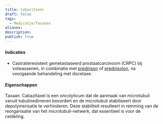 ```yaml
---
title: Cabazitexel
draft: false
tags:
  - Medicatie/Taxanen
aliases: 
description: 
publish: true
---
```


#### Indicaties

- Castratieresistent gemetastaseerd prostaatcarcinoom (CRPC) bij volwassenen, in combinatie met [prednison](https://www-farmacotherapeutischkompas-nl.ru.idm.oclc.org/bladeren/preparaatteksten/p/prednison) of [prednisolon](https://www-farmacotherapeutischkompas-nl.ru.idm.oclc.org/bladeren/preparaatteksten/p/prednisolon__systemisch_), na voorgaande behandeling met docetaxe.

#### Eigenschappen

Taxaan. Cabazitaxel is een oncolyticum dat de aanmaak van microtubuli vanuit tubulinedimeren bevordert en de microtubuli stabiliseert door depolymerisatie te verhinderen. Deze stabiliteit resulteert in remming van de reorganisatie van het microtubuli-netwerk, dat essentieel is voor de celdeling.

